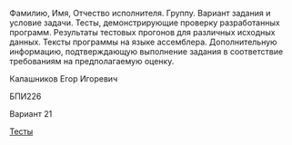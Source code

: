 Фамилию, Имя, Отчество исполнителя.
Группу.
Вариант задания и условие задачи.
Тесты, демонстрирующие проверку разработанных программ.
Результаты тестовых прогонов для различных исходных данных.
Тексты программы на языке ассемблера.
Дополнительную информацию, подтверждающую выполнение задания в соответствие требованиям на предполагаемую оценку.

Калашников Егор Игоревич

БПИ226

Вариант 21

[Тесты](tests.md)
